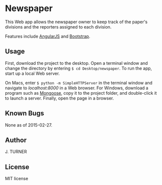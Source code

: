 Newspaper
============

This Web app allows the newspaper owner to keep track of the paper's divisions and the reporters assigned to each division.

Features include [AngularJS](https://angularjs.org/)
and [Bootstrap](http://http://getbootstrap.com/).


Usage
-----

First, download the project to the desktop. Open a terminal window
and change the directory by entering `$ cd Desktop/newspaper`.
To run the app, start up a local Web server.

On Macs, enter `$ python -m SimpleHTTPServer` in the terminal
window and navigate to *localhost:8000* in a Web browser. For Windows,
download a program such as [Mongoose](http://cesanta.com/mongoose.shtml), copy it to the project
folder, and double-click it to launch a server. Finally, open the page
in a browser.

Known Bugs
-----

None as of 2015-02-27.


Author
-----

J. TURNER


License
-------

MIT license
